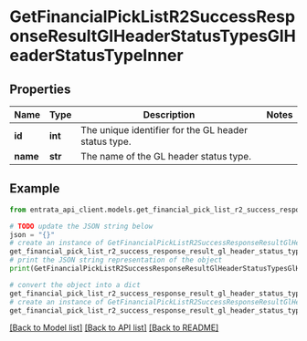 # GetFinancialPickListR2SuccessResponseResultGlHeaderStatusTypesGlHeaderStatusTypeInner


## Properties

Name | Type | Description | Notes
------------ | ------------- | ------------- | -------------
**id** | **int** | The unique identifier for the GL header status type. | 
**name** | **str** | The name of the GL header status type. | 

## Example

```python
from entrata_api_client.models.get_financial_pick_list_r2_success_response_result_gl_header_status_types_gl_header_status_type_inner import GetFinancialPickListR2SuccessResponseResultGlHeaderStatusTypesGlHeaderStatusTypeInner

# TODO update the JSON string below
json = "{}"
# create an instance of GetFinancialPickListR2SuccessResponseResultGlHeaderStatusTypesGlHeaderStatusTypeInner from a JSON string
get_financial_pick_list_r2_success_response_result_gl_header_status_types_gl_header_status_type_inner_instance = GetFinancialPickListR2SuccessResponseResultGlHeaderStatusTypesGlHeaderStatusTypeInner.from_json(json)
# print the JSON string representation of the object
print(GetFinancialPickListR2SuccessResponseResultGlHeaderStatusTypesGlHeaderStatusTypeInner.to_json())

# convert the object into a dict
get_financial_pick_list_r2_success_response_result_gl_header_status_types_gl_header_status_type_inner_dict = get_financial_pick_list_r2_success_response_result_gl_header_status_types_gl_header_status_type_inner_instance.to_dict()
# create an instance of GetFinancialPickListR2SuccessResponseResultGlHeaderStatusTypesGlHeaderStatusTypeInner from a dict
get_financial_pick_list_r2_success_response_result_gl_header_status_types_gl_header_status_type_inner_from_dict = GetFinancialPickListR2SuccessResponseResultGlHeaderStatusTypesGlHeaderStatusTypeInner.from_dict(get_financial_pick_list_r2_success_response_result_gl_header_status_types_gl_header_status_type_inner_dict)
```
[[Back to Model list]](../README.md#documentation-for-models) [[Back to API list]](../README.md#documentation-for-api-endpoints) [[Back to README]](../README.md)


